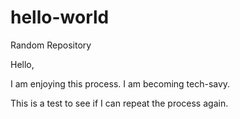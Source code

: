 # hello-world
Random Repository

Hello,

I am enjoying this process. I am becoming tech-savy. 

This is a test to see if I can repeat the process again.
